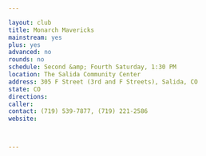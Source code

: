 ```yaml
---

layout: club
title: Monarch Mavericks
mainstream: yes
plus: yes
advanced: no
rounds: no
schedule: Second &amp; Fourth Saturday, 1:30 PM
location: The Salida Community Center
address: 305 F Street (3rd and F Streets), Salida, CO
state: CO
directions: 
caller: 
contact: (719) 539-7877, (719) 221-2586
website: 



---
```


